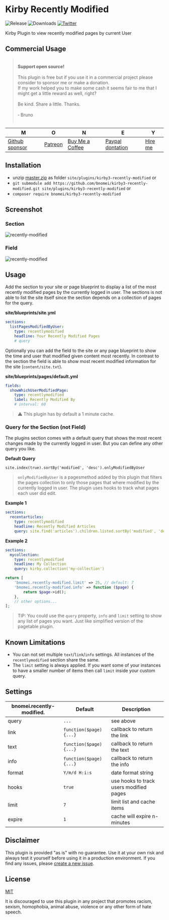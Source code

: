 # Kirby Recently Modified

![Release](https://flat.badgen.net/packagist/v/bnomei/kirby3-recently-modified?color=ae81ff)
![Downloads](https://flat.badgen.net/packagist/dt/bnomei/kirby3-recently-modified?color=272822)
[![Twitter](https://flat.badgen.net/badge/twitter/bnomei?color=66d9ef)](https://twitter.com/bnomei)

Kirby Plugin to view recently modified pages by current User

## Commercial Usage

> <br>
> <b>Support open source!</b><br><br>
> This plugin is free but if you use it in a commercial project please consider to sponsor me or make a donation.<br>
> If my work helped you to make some cash it seems fair to me that I might get a little reward as well, right?<br><br>
> Be kind. Share a little. Thanks.<br><br>
> &dash; Bruno<br>
> &nbsp; 

| M | O | N | E | Y |
|---|----|---|---|---|
| [Github sponsor](https://github.com/sponsors/bnomei) | [Patreon](https://patreon.com/bnomei) | [Buy Me a Coffee](https://buymeacoff.ee/bnomei) | [Paypal dontation](https://www.paypal.me/bnomei/15) | [Hire me](mailto:b@bnomei.com?subject=Kirby) |

## Installation

- unzip [master.zip](https://github.com/bnomei/kirby3-recently-modified/archive/master.zip) as folder `site/plugins/kirby3-recently-modified` or
- `git submodule add https://github.com/bnomei/kirby3-recently-modified.git site/plugins/kirby3-recently-modified` or
- `composer require bnomei/kirby3-recently-modified`

## Screenshot

### Section
![recently-modified](https://raw.githubusercontent.com/bnomei/kirby3-recently-modified/master/screenshot.png)

### Field
![recently-modified](https://raw.githubusercontent.com/bnomei/kirby3-recently-modified/master/screenshot.gif)

## Usage

Add the section to your site or page blueprint to display a list of the most recently modified pages by the currently logged in user. The sections is not able to list the site itself since the section depends on a collection of pages for the query.

**site/blueprints/site.yml**
```yaml
sections:
  listPagesModifiedByUser:
    type: recentlymodified
    headline: Your Recently Modified Pages
    # query
```

Optionally you can add the field to the site or any page blueprint to show the time and user that modified given content most recently. In contrast to the section the field is able to show most recent modified information for the site (`content/site.txt`).

**site/blueprints/pages/default.yml**
```yaml
fields:
  showWhichUserModifiedPage:
    type: recentlymodified
    label: Recently Modified By
    # interval: 60
```

> ⚠️ This plugin has by default a 1 minute cache.

### Query for the Section (not Field)

The plugins section comes with a default query that shows the most recent changes made by the currently logged in user. But you can define any other query you like.

**Default Query**
```
site.index(true).sortBy('modified', 'desc').onlyModifiedByUser
```

> `onlyModifiedByUser` is a pagesmethod added by this plugin that filters the pages collection to only those pages that where modified by the currently logged in user. The plugin uses hooks to track what pages each user did edit.

**Example 1**
```yaml
sections:
  recentarticles:
    type: recentlymodified
    headline: Recently Modified Articles
    query: site.find('articles').children.listed.sortBy('modified', 'desc')
```

**Example 2**
```yaml
sections:
  mycollection:
    type: recentlymodified
    headline: My Collection
    query: kirby.collection('my-collection')
```
```php
return [
    'bnomei.recently-modified.limit' => 25, // default: 7
    'bnomei.recently-modified.info' => function ($page) {
        return $page->id();
    },
    // other options...
];
```

> TIP: You could use the `query` property, `info` and `limit` setting to show any list of pages you want. Just like simplified version of the pagetable plugin.

## Known Limitations

- You can not set multiple `text`/`link`/`info` settings. All instances of the `recentlymodified` section share the same.
- The `limit` setting is always applied. If you want some of your instances to have a smaller number of items then call `limit` inside your custom query.

## Settings

| bnomei.recently-modified. | Default                | Description                             |            
|---------------------------|------------------------|-----------------------------------------|
| query                     | `...`                  | see above                               |
| link                      | `function($page){...}` | callback to return the link             |
| text                      | `function($page){...}` | callback to return the text             |
| info                      | `function($page){...}` | callback to return the info             |
| format                    | `Y/m/d H:i:s`          | date format string                      |
| hooks                     | `true`                 | use hooks to track users modified pages |
| limit                     | `7`                    | limit list and cache items              |
| expire                    | `1`                    | cache will expire n-minutes             |

## Disclaimer

This plugin is provided "as is" with no guarantee. Use it at your own risk and always test it yourself before using it in a production environment. If you find any issues, please [create a new issue](https://github.com/bnomei/kirby3-recently-modified/issues/new).

## License

[MIT](https://opensource.org/licenses/MIT)

It is discouraged to use this plugin in any project that promotes racism, sexism, homophobia, animal abuse, violence or any other form of hate speech.
